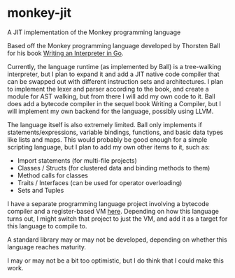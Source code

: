 # monkey-jit
A JIT implementation of the Monkey programming language

Based off the Monkey programming language developed by Thorsten Ball for his book [Writing an Interpreter in Go](https://interpreterbook.com).

Currently, the language runtime (as implemented by Ball) is a tree-walking interpreter, but I plan to expand it and add a JIT native code compiler that can be swapped out with different instruction sets and architectures. I plan to implement the lexer and parser according to the book, and create a module for AST walking, but from there I will add my own code to it. Ball does add a bytecode compiler in the sequel book Writing a Compiler, but I will implement my own backend for the language, possibly using LLVM.

The language itself is also extremely limited. Ball only implements if statements/expressions, variable bindings, functions, and basic data types like lists and maps.
This would probably be good enough for a simple scripting language, but I plan to add my own other items to it, such as:

- Import statements (for multi-file projects)
- Classes / Structs (for clustered data and binding methods to them)
- Method calls for classes
- Traits / Interfaces (can be used for operator overloading)
- Sets and Tuples

I have a separate programming language project involving a bytecode compiler and a register-based VM [here](https://github.com/cartoon-raccoon/verdigris). Depending on how this language turns out, I might switch that project to just the VM, and add it as a target for this language to compile to.

A standard library may or may not be developed, depending on whether this language reaches maturity.

I may or may not be a bit too optimistic, but I do think that I could make this work.
